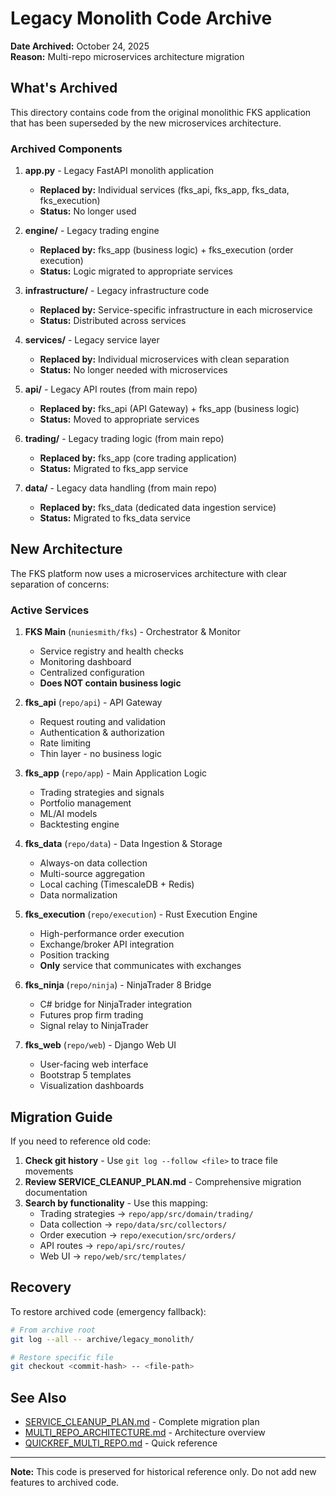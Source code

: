 # Legacy Monolith Code Archive

**Date Archived:** October 24, 2025  
**Reason:** Multi-repo microservices architecture migration

## What's Archived

This directory contains code from the original monolithic FKS application that has been superseded by the new microservices architecture.

### Archived Components

1. **app.py** - Legacy FastAPI monolith application
   - **Replaced by:** Individual services (fks_api, fks_app, fks_data, fks_execution)
   - **Status:** No longer used

2. **engine/** - Legacy trading engine
   - **Replaced by:** fks_app (business logic) + fks_execution (order execution)
   - **Status:** Logic migrated to appropriate services

3. **infrastructure/** - Legacy infrastructure code
   - **Replaced by:** Service-specific infrastructure in each microservice
   - **Status:** Distributed across services

4. **services/** - Legacy service layer
   - **Replaced by:** Individual microservices with clean separation
   - **Status:** No longer needed with microservices

5. **api/** - Legacy API routes (from main repo)
   - **Replaced by:** fks_api (API Gateway) + fks_app (business logic)
   - **Status:** Moved to appropriate services

6. **trading/** - Legacy trading logic (from main repo)
   - **Replaced by:** fks_app (core trading application)
   - **Status:** Migrated to fks_app service

7. **data/** - Legacy data handling (from main repo)
   - **Replaced by:** fks_data (dedicated data ingestion service)
   - **Status:** Migrated to fks_data service

## New Architecture

The FKS platform now uses a microservices architecture with clear separation of concerns:

### Active Services

1. **FKS Main** (`nuniesmith/fks`) - Orchestrator & Monitor
   - Service registry and health checks
   - Monitoring dashboard
   - Centralized configuration
   - **Does NOT contain business logic**

2. **fks_api** (`repo/api`) - API Gateway
   - Request routing and validation
   - Authentication & authorization
   - Rate limiting
   - Thin layer - no business logic

3. **fks_app** (`repo/app`) - Main Application Logic
   - Trading strategies and signals
   - Portfolio management
   - ML/AI models
   - Backtesting engine

4. **fks_data** (`repo/data`) - Data Ingestion & Storage
   - Always-on data collection
   - Multi-source aggregation
   - Local caching (TimescaleDB + Redis)
   - Data normalization

5. **fks_execution** (`repo/execution`) - Rust Execution Engine
   - High-performance order execution
   - Exchange/broker API integration
   - Position tracking
   - **Only** service that communicates with exchanges

6. **fks_ninja** (`repo/ninja`) - NinjaTrader 8 Bridge
   - C# bridge for NinjaTrader integration
   - Futures prop firm trading
   - Signal relay to NinjaTrader

7. **fks_web** (`repo/web`) - Django Web UI
   - User-facing web interface
   - Bootstrap 5 templates
   - Visualization dashboards

## Migration Guide

If you need to reference old code:

1. **Check git history** - Use `git log --follow <file>` to trace file movements
2. **Review SERVICE_CLEANUP_PLAN.md** - Comprehensive migration documentation
3. **Search by functionality** - Use this mapping:
   - Trading strategies → `repo/app/src/domain/trading/`
   - Data collection → `repo/data/src/collectors/`
   - Order execution → `repo/execution/src/orders/`
   - API routes → `repo/api/src/routes/`
   - Web UI → `repo/web/src/templates/`

## Recovery

To restore archived code (emergency fallback):

```bash
# From archive root
git log --all -- archive/legacy_monolith/

# Restore specific file
git checkout <commit-hash> -- <file-path>
```

## See Also

- [SERVICE_CLEANUP_PLAN.md](../../docs/SERVICE_CLEANUP_PLAN.md) - Complete migration plan
- [MULTI_REPO_ARCHITECTURE.md](../../docs/MULTI_REPO_ARCHITECTURE.md) - Architecture overview
- [QUICKREF_MULTI_REPO.md](../../docs/QUICKREF_MULTI_REPO.md) - Quick reference

---

**Note:** This code is preserved for historical reference only. Do not add new features to archived code.
